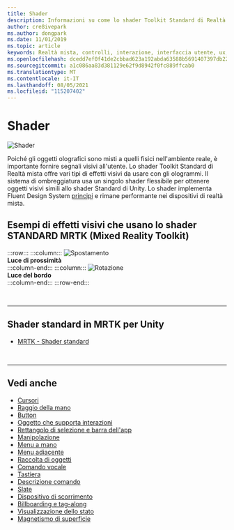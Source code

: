 ```yaml
---
title: Shader
description: Informazioni su come lo shader Toolkit Standard di Realtà mista offre vari tipi di effetti visivi che possono essere usati con gli ologrammi nelle app di realtà mista.
author: cre8ivepark
ms.author: dongpark
ms.date: 11/01/2019
ms.topic: article
keywords: Realtà mista, controlli, interazione, interfaccia utente, ux, shader, visore per realtà mista, visore windows di realtà mista, visore di realtà virtuale, HoloLens, MRTK, realtà mista Toolkit, effetti visivi
ms.openlocfilehash: dcedd7ef0f41de2cbbad623a192abda63588b5691407397db229ef7796e6926e
ms.sourcegitcommit: a1c086aa83d381129e62f9d8942f0fc889ffcab0
ms.translationtype: MT
ms.contentlocale: it-IT
ms.lasthandoff: 08/05/2021
ms.locfileid: "115207402"
---
```

# <a name="shader"></a>Shader

![Shader](images/UX_Hero_StandardShader.jpg)

Poiché gli oggetti olografici sono misti a quelli fisici nell'ambiente reale, è importante fornire segnali visivi all'utente. Lo shader Toolkit Standard di Realtà mista offre vari tipi di effetti visivi da usare con gli ologrammi. Il sistema di ombreggiatura usa un singolo shader flessibile per ottenere oggetti visivi simili allo shader Standard di Unity. Lo shader implementa Fluent Design System [principi](https://www.microsoft.com/design/fluent/#/) e rimane performante nei dispositivi di realtà mista.
<br>

## <a name="examples-of-visual-effects-using-mrtk-mixed-reality-toolkit-standard-shader"></a>Esempi di effetti visivi che usano lo shader STANDARD MRTK (Mixed Reality Toolkit) 
:::row:::
    :::column:::
       ![Spostamento](images/UX_Button_Affordance_ProximityLight.jpg)<br>
       **Luce di prossimità**<br>
    :::column-end:::
    :::column:::
       ![Rotazione](images/UX_Button_Affordance_FocusHighlight.jpg)<br>
        **Luce del bordo**<br>
    :::column-end:::
:::row-end:::

<br>

---

## <a name="standard-shader-in-mrtk-for-unity"></a>Shader standard in MRTK per Unity

* [MRTK - Shader standard](/windows/mixed-reality/mrtk-unity/features/rendering/mrtk-standard-shader)

<br>

---

## <a name="see-also"></a>Vedi anche

* [Cursori](cursors.md)
* [Raggio della mano](point-and-commit.md)
* [Button](button.md)
* [Oggetto che supporta interazioni](interactable-object.md)
* [Rettangolo di selezione e barra dell'app](app-bar-and-bounding-box.md)
* [Manipolazione](direct-manipulation.md)
* [Menu a mano](hand-menu.md)
* [Menu adiacente](near-menu.md)
* [Raccolta di oggetti](object-collection.md)
* [Comando vocale](voice-input.md)
* [Tastiera](keyboard.md)
* [Descrizione comando](tooltip.md)
* [Slate](slate.md)
* [Dispositivo di scorrimento](slider.md)
* [Billboarding e tag-along](billboarding-and-tag-along.md)
* [Visualizzazione dello stato](progress.md)
* [Magnetismo di superficie](surface-magnetism.md)